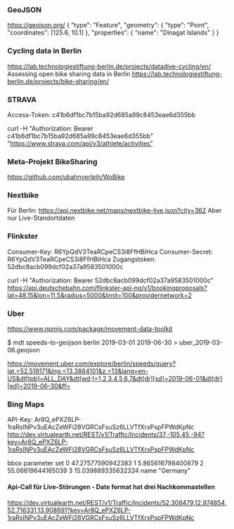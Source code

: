 ### GeoJSON
https://geojson.org/
{
  "type": "Feature",
  "geometry": {
    "type": "Point",
    "coordinates": [125.6, 10.1]
  },
  "properties": {
    "name": "Dinagat Islands"
  }
}

### Cycling data in Berlin
https://lab.technologiestiftung-berlin.de/projects/datadive-cycling/en/
Assessing open bike sharing data in Berlin
https://lab.technologiestiftung-berlin.de/projects/bike-sharing/en/


### STRAVA
Access-Token:
c41b6df1bc7b15ba92d685a99c8453eae6d355bb

curl -H "Authorization: Bearer c41b6df1bc7b15ba92d685a99c8453eae6d355bb" "https://www.strava.com/api/v3/athlete/activities” 

### Meta-Projekt BikeSharing
https://github.com/ubahnverleih/WoBike 

### Nextbike
Für Berlin: https://api.nextbike.net/maps/nextbike-live.json?city=362
Aber nur Live-Standortdaten

### Flinkster
Consumer-Key: R6YpQdV3TeaRCpeCS3i8FfHBiHca
Consumer-Secret: R6YpQdV3TeaRCpeCS3i8FfHBiHca
Zugangstoken: 52dbc8acb099dcf02a37a9583501000c

curl -H "Authorization: Bearer 52dbc8acb099dcf02a37a9583501000c” https://api.deutschebahn.com/flinkster-api-ng/v1/bookingproposals?lat=48.15&lon=11.5&radius=5000&limit=100&providernetwork=2

### Uber
https://www.npmjs.com/package/movement-data-toolkit

$ mdt speeds-to-geojson berlin 2019-03-01 2019-06-30 > uber_2019-03-06.geojson

https://movement.uber.com/explore/berlin/speeds/query?lat.=52.519171&lng.=13.3884101&z.=13&lang=en-US&dt[tpb]=ALL_DAY&dt[wd;]=1,2,3,4,5,6,7&dt[dr][sd]=2019-06-01&dt[dr][ed]=2019-06-30&ff=


### Bing Maps
API-Key: Ar8Q_ePXZ6LP-1raRsINPv3uEAcZeWFi28VGRCsFsuSz6LLVTfXrxPspFPWdKpNc
http://dev.virtualearth.net/REST/v1/Traffic/Incidents/37,-105,45,-94?key=Ar8Q_ePXZ6LP-1raRsINPv3uEAcZeWFi28VGRCsFsuSz6LLVTfXrxPspFPWdKpNc 

bbox parameter set
0    47.27577590942383
1    5.865616798400879
2    55.06619644165039
3    15.039889335632324
name    "Germany"

#### Api-Call für Live-Störungen - Date format hat drei Nachkommastellen
https://dev.virtualearth.net/REST/v1/Traffic/Incidents/52.308479,12.974854,52.716331,13.908691?key=Ar8Q_ePXZ6LP-1raRsINPv3uEAcZeWFi28VGRCsFsuSz6LLVTfXrxPspFPWdKpNc 


